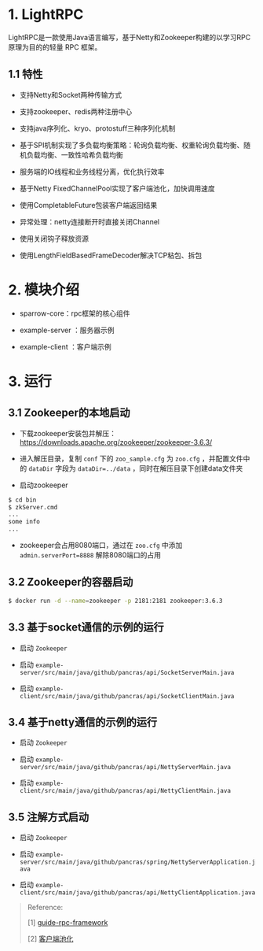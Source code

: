 # 1. LightRPC

LightRPC是一款使用Java语言编写，基于Netty和Zookeeper构建的以学习RPC原理为目的的轻量 RPC 框架。

## 1.1 特性

- 支持Netty和Socket两种传输方式

- 支持zookeeper、redis两种注册中心

- 支持java序列化、kryo、protostuff三种序列化机制

- 基于SPI机制实现了多负载均衡策略：轮询负载均衡、权重轮询负载均衡、随机负载均衡、一致性哈希负载均衡

- 服务端的IO线程和业务线程分离，优化执行效率

- 基于Netty FixedChannelPool实现了客户端池化，加快调用速度

- 使用CompletableFuture包装客户端返回结果

- 异常处理：netty连接断开时直接关闭Channel

- 使用关闭钩子释放资源

- 使用LengthFieldBasedFrameDecoder解决TCP粘包、拆包

# 2. 模块介绍

- sparrow-core：rpc框架的核心组件

- example-server ：服务器示例

- example-client ：客户端示例

# 3. 运行

## 3.1 Zookeeper的本地启动

- 下载zookeeper安装包并解压：https://downloads.apache.org/zookeeper/zookeeper-3.6.3/

- 进入解压目录，复制 `conf` 下的 `zoo_sample.cfg` 为 `zoo.cfg` ，并配置文件中的 `dataDir` 字段为 `dataDir=../data`
  ，同时在解压目录下创建data文件夹

- 启动zookeeper

```bash
$ cd bin
$ zkServer.cmd
...
some info
...
```

- zookeeper会占用8080端口，通过在 `zoo.cfg` 中添加 `admin.serverPort=8888` 解除8080端口的占用

## 3.2 Zookeeper的容器启动

```bash
$ docker run -d --name=zookeeper -p 2181:2181 zookeeper:3.6.3
```

## 3.3 基于socket通信的示例的运行

- 启动 `Zookeeper`

- 启动 `example-server/src/main/java/github/pancras/api/SocketServerMain.java`

- 启动 `example-client/src/main/java/github/pancras/api/SocketClientMain.java`

## 3.4 基于netty通信的示例的运行

- 启动 `Zookeeper`

- 启动 `example-server/src/main/java/github/pancras/api/NettyServerMain.java`

- 启动 `example-client/src/main/java/github/pancras/api/NettyClientMain.java`

## 3.5 注解方式启动

- 启动 `Zookeeper`

- 启动 `example-server/src/main/java/github/pancras/spring/NettyServerApplication.java`

- 启动 `example-client/src/main/java/github/pancras/api/NettyClientApplication.java`

> Reference:
>
> [1] [guide-rpc-framework](https://github.com/Snailclimb/guide-rpc-framework)
>
> [2] [客户端池化](https://blog.csdn.net/a294634473/article/details/89710187)